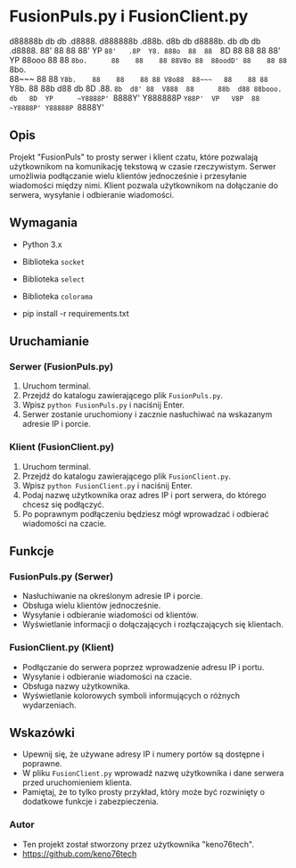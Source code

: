 # FusionPuls.py i FusionClient.py

d88888b db    db .d8888. d888888b  .d88b.  d8b   db  d8888b. db    db db      .d8888. 
88'     88    88 88'  YP   `88'   .8P  Y8. 888o  88  88  `8D 88    88 88      88'  YP 
88ooo   88    88 `8bo.      88    88    88 88V8o 88  88oodD' 88    88 88      `8bo.   
88~~~   88    88   `Y8b.    88    88    88 88 V8o88  88~~~   88    88 88        `Y8b. 
88      88b  d88 db   8D   .88.   `8b  d8' 88  V888  88      88b  d88 88booo. db   8D 
YP      ~Y8888P' `8888Y' Y888888P  `Y88P'  VP   V8P  88      ~Y8888P' Y88888P `8888Y' 

## Opis
Projekt "FusionPuls" to prosty serwer i klient czatu, które pozwalają użytkownikom na komunikację tekstową w czasie rzeczywistym.
Serwer umożliwia podłączanie wielu klientów jednocześnie i przesyłanie wiadomości między nimi. 
Klient pozwala użytkownikom na dołączanie do serwera, wysyłanie i odbieranie wiadomości.

## Wymagania
- Python 3.x
- Biblioteka `socket`
- Biblioteka `select`
- Biblioteka `colorama`

- pip install -r requirements.txt

## Uruchamianie

### Serwer (FusionPuls.py)
1. Uruchom terminal.
2. Przejdź do katalogu zawierającego plik `FusionPuls.py`.
3. Wpisz `python FusionPuls.py` i naciśnij Enter.
4. Serwer zostanie uruchomiony i zacznie nasłuchiwać na wskazanym adresie IP i porcie.

### Klient (FusionClient.py)
1. Uruchom terminal.
2. Przejdź do katalogu zawierającego plik `FusionClient.py`.
3. Wpisz `python FusionClient.py` i naciśnij Enter.
4. Podaj nazwę użytkownika oraz adres IP i port serwera, do którego chcesz się podłączyć.
5. Po poprawnym podłączeniu będziesz mógł wprowadzać i odbierać wiadomości na czacie.

## Funkcje

### FusionPuls.py (Serwer)
- Nasłuchiwanie na określonym adresie IP i porcie.
- Obsługa wielu klientów jednocześnie.
- Wysyłanie i odbieranie wiadomości od klientów.
- Wyświetlanie informacji o dołączających i rozłączających się klientach.

### FusionClient.py (Klient)
- Podłączanie do serwera poprzez wprowadzenie adresu IP i portu.
- Wysyłanie i odbieranie wiadomości na czacie.
- Obsługa nazwy użytkownika.
- Wyświetlanie kolorowych symboli informujących o różnych wydarzeniach.

## Wskazówki
- Upewnij się, że używane adresy IP i numery portów są dostępne i poprawne.
- W pliku `FusionClient.py` wprowadź nazwę użytkownika i dane serwera przed uruchomieniem klienta.
- Pamiętaj, że to tylko prosty przykład, który może być rozwinięty o dodatkowe funkcje i zabezpieczenia.

### Autor
- Ten projekt został stworzony przez użytkownika "keno76tech". 
- https://github.com/keno76tech